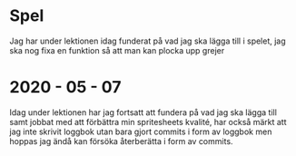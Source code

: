 # Spel

Jag har under lektionen idag funderat på vad jag ska lägga till i spelet, jag ska nog fixa en funktion så att man kan plocka upp grejer


# 2020 - 05 - 07
Idag under lektionen har jag fortsatt att fundera på vad jag ska lägga till samt jobbat med att förbättra min
spritesheets kvalité, har också märkt att jag inte skrivit loggbok utan bara gjort commits i form av loggbok
men hoppas jag ändå kan försöka återberätta i form av commits.